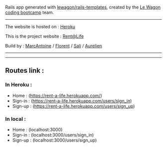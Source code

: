 Rails app generated with [lewagon/rails-templates](https://github.com/lewagon/rails-templates), created by the [Le Wagon coding bootcamp](https://www.lewagon.com) team.

---

The website is hosted on : [Heroku](https://www.heroku.com/home)

This is the project website : [Rent@Life](https://rent-a-life.herokuapp.com/)

Build by : [MarcAntoine](https://github.com/marcantoineblais) / [Florent](https://github.com/florentgl) / [Sali](https://github.com/sali-mata) / [Aurelien](https://github.com/aureliengremy)

---
---
## Routes link :
### In Heroku :
- Home : (https://rent-a-life.herokuapp.com/)
- Sign-in : (https://rent-a-life.herokuapp.com/users/sign_in)
- Sign-up : (https://rent-a-life.herokuapp.com/users/sign_up)

### In local :
- Home : (localhost:3000)
- Sign-in : (localhost:3000/users/sign_in)
- Sign-up : (localhost:3000/users/sign_up)
